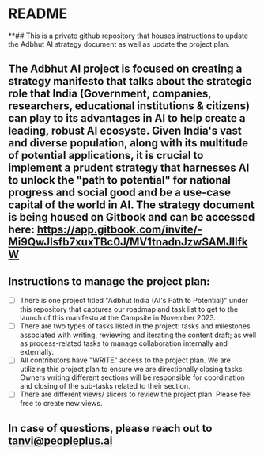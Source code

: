 # README

**## This is a private github repository that houses instructions to update the Adbhut AI strategy document as well as update the project plan. 

## The Adbhut AI project is focused on creating a strategy manifesto that talks about the strategic role that India (Government, companies, researchers, educational institutions & citizens) can play to its advantages in AI to help create a leading, robust AI ecosyste. Given India's vast and diverse population, along with its multitude of potential applications, it is crucial to implement a prudent strategy that harnesses AI to unlock the "path to potential" for national progress and social good and be a use-case capital of the world in AI. The strategy document is being housed on Gitbook and can be accessed here: https://app.gitbook.com/invite/-Mi9QwJlsfb7xuxTBc0J/MV1tnadnJzwSAMJllfkW

## Instructions to manage the project plan: 
- [ ] There is one project titled "Adbhut India (AI's Path to Potential)" under this repository that captures our roadmap and task list to get to the launch of this manifesto at the Campsite in November 2023.
- [ ] There are two types of tasks listed in the project: tasks and milestones associated with writing, reviewing and iterating the content draft; as well as process-related tasks to manage collaboration internally and externally.
- [ ] All contributors have "WRITE" access to the project plan. We are utilizing this project plan to ensure we are directionally closing tasks. Owners writing different sections will be responsible for coordination and closing of the sub-tasks related to their section.
- [ ] There are different views/ slicers to review the project plan. Please feel free to create new views. 

## In case of questions, please reach out to tanvi@peopleplus.ai
